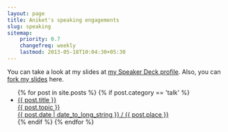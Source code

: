 ```yaml
---
layout: page
title: Aniket's speaking engagements
slug: speaking
sitemap:
    priority: 0.7
    changefreq: weekly
    lastmod: 2013-05-18T10:04:30+05:30
---
```


You can take a look at my slides at <a href="https://speakerdeck.com/aniketpant">my Speaker Deck profile</a>. Also, you can <a href="https://github.com/aniketpant/presentations">fork my slides</a> here.

<ul class="block-list text--center block-list--crystal">
{% for post in site.posts %}
	{% if post.category == 'talk' %}
	<li>
		<a href="{{ post.url }}" class="block-list__link">
			<span class="gamma">{{ post.title }}</span><br/>
			<span class="topic beta highlight">{{ post.topic }}</span><br/>
			<span class="muted"><date class="date">{{ post.date | date_to_long_string }}</date> / {{ post.place }}</span>
		</a>
	</li>
	{% endif %}
{% endfor %}
</ul>